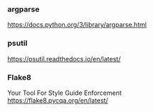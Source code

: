 ### argparse
https://docs.python.org/3/library/argparse.html  

### psutil
https://psutil.readthedocs.io/en/latest/  

### Flake8
Your Tool For Style Guide Enforcement  
https://flake8.pycqa.org/en/latest/  
